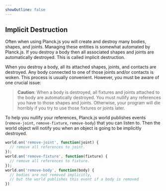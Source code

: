 ```yaml
---
showOutline: false
---
```


## Implicit Destruction

Often when using Planck.js you will create and destroy many bodies, shapes,
and joints. Managing these entities is somewhat automated by Planck.js. If
you destroy a body then all associated shapes and joints are
automatically destroyed. This is called implicit destruction.

When you destroy a body, all its attached shapes, joints, and contacts
are destroyed.
Any body connected to one of those joints and/or contacts is woken. This process is usually
convenient. However, you must be aware of one crucial issue:

> **Caution**:
> When a body is destroyed, all fixtures and joints attached to the body
> are automatically destroyed. You must nullify any references you have to
> those shapes and joints. Otherwise, your program will die horribly if
> you try to use those fixtures or joints later.

To help you nullify your references, Planck.js world publishes events
(`remove-joint`, `remove-fixture`, `remove-body`) that you can listen
to. Then the world object will notify you when an object is
going to be implicitly destroyed.

```js
world.on('remove-joint', function(joint) {
  // remove all references to joint.  
});
world.on('remove-fixture', function(fixture) {
  // remove all references to fixture.
});
world.on('remove-body', function(body) {
  // bodies are not removed implicitly,
  // but the world publishes this event if a body is removed
})
```
